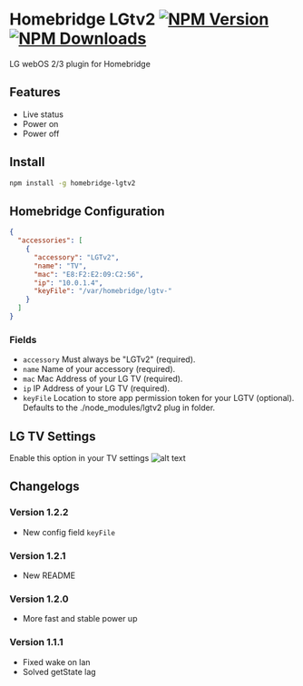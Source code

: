 # Homebridge LGtv2 [![NPM Version](https://img.shields.io/npm/v/homebridge-lgtv2.svg?style=flat-square)](https://npmjs.org/package/homebridge-lgtv2) [![NPM Downloads](https://img.shields.io/npm/dt/homebridge-lgtv2.svg?style=flat-square)](https://npmjs.org/package/homebridge-lgtv2)
LG webOS 2/3 plugin for Homebridge

## Features
* Live status
* Power on
* Power off

## Install
```bash
npm install -g homebridge-lgtv2
```

## Homebridge Configuration
```json
{
  "accessories": [
    {
      "accessory": "LGTv2",
      "name": "TV",
      "mac": "E8:F2:E2:09:C2:56",
      "ip": "10.0.1.4",
      "keyFile": "/var/homebridge/lgtv-"
    }
  ]
}
```

### Fields
- `accessory` Must always be "LGTv2" (required).
- `name` Name of your accessory (required).
- `mac` Mac Address of your LG TV (required).
- `ip` IP Address of your LG TV (required).
- `keyFile` Location to store app permission token for your LGTV (optional). Defaults to the ./node_modules/lgtv2 plug in folder.

## LG TV Settings
Enable this option in your TV settings
![alt text](https://s14.postimg.org/3p3fb9fgx/IMG_2750.jpg "TV settings")

## Changelogs
### Version 1.2.2
- New config field `keyFile`

### Version 1.2.1
- New README

### Version 1.2.0
- More fast and stable power up

### Version 1.1.1
- Fixed wake on lan
- Solved getState lag
